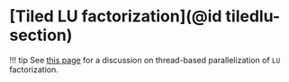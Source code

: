 # [Tiled LU factorization](@id tiledlu-section)

!!! tip
    See [this page](https://hpc2n.github.io/Task-based-parallelism/branch/spring2021/task-basics-lu/)
    for a discussion on thread-based parallelization of `LU` factorization.
